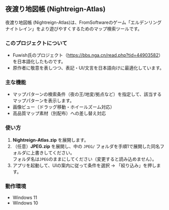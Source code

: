 ## 夜渡り地図帳 (Nightreign-Atlas)

夜渡り地図帳 (Nightreign-Atlas)は、FromSoftwareのゲーム「エルデンリング ナイトレイン」をより遊びやすくするためのマップ検索ツールです。  

### このプロジェクトについて

- Fuwish氏のプロジェクト（<https://bbs.nga.cn/read.php?tid=44903582>）を日本語化したものです。  
- 原作者に敬意を表しつつ、表記・UI/文言を日本語向けに最適化しています。

### 主な機能

- マップパターンの検索条件（夜の王/地変/拠点など）を指定して、該当するマップパターンを表示します。
- 画像ビュー（ドラッグ移動・ホイールズーム対応）
- 高品質マップ素材（別配布）への差し替え対応

### 使い方

1. **Nightreign-Atlas.zip** を展開します。  
2. （任意）**JPEG.zip** を展開し、中の `JPEG/` フォルダを手順1で展開した同名フォルダに上書きしてください。  
   フォルダ名は`JPEG`のままにしてください（変更すると読み込めません）。
3. アプリを起動して、UIの案内に従って条件を選択 → 「絞り込み」を押します。

### 動作環境

- Windows 11
- Windows 10
